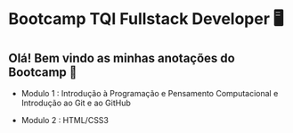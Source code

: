 # Bootcamp TQI Fullstack Developer :desktop_computer:

## Olá! Bem vindo as minhas anotações do Bootcamp :clap:

- Modulo 1 : Introdução à Programação e Pensamento Computacional e Introdução
  ao Git e ao GitHub

- ​Modulo 2 : HTML/CSS3

  ​


